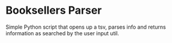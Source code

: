 # Booksellers Parser
Simple Python script that opens up a tsv, parses info and returns information as searched by the user input util. 
